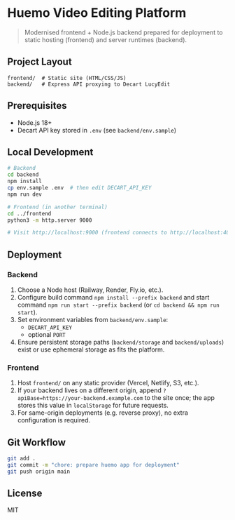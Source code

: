 # Huemo Video Editing Platform

> Modernised frontend + Node.js backend prepared for deployment to static hosting (frontend) and server runtimes (backend).

## Project Layout

```
frontend/  # Static site (HTML/CSS/JS)
backend/   # Express API proxying to Decart LucyEdit
```

## Prerequisites

- Node.js 18+
- Decart API key stored in `.env` (see `backend/env.sample`)

## Local Development

```bash
# Backend
cd backend
npm install
cp env.sample .env  # then edit DECART_API_KEY
npm run dev

# Frontend (in another terminal)
cd ../frontend
python3 -m http.server 9000

# Visit http://localhost:9000 (frontend connects to http://localhost:4000 automatically)
```

## Deployment

### Backend

1. Choose a Node host (Railway, Render, Fly.io, etc.).
2. Configure build command `npm install --prefix backend` and start command `npm run start --prefix backend` (or `cd backend && npm run start`).
3. Set environment variables from `backend/env.sample`:
   - `DECART_API_KEY`
   - optional `PORT`
4. Ensure persistent storage paths (`backend/storage` and `backend/uploads`) exist or use ephemeral storage as fits the platform.

### Frontend

1. Host `frontend/` on any static provider (Vercel, Netlify, S3, etc.).
2. If your backend lives on a different origin, append `?apiBase=https://your-backend.example.com` to the site once; the app stores this value in `localStorage` for future requests.
3. For same-origin deployments (e.g. reverse proxy), no extra configuration is required.

## Git Workflow

```bash
git add .
git commit -m "chore: prepare huemo app for deployment"
git push origin main
```

## License

MIT



